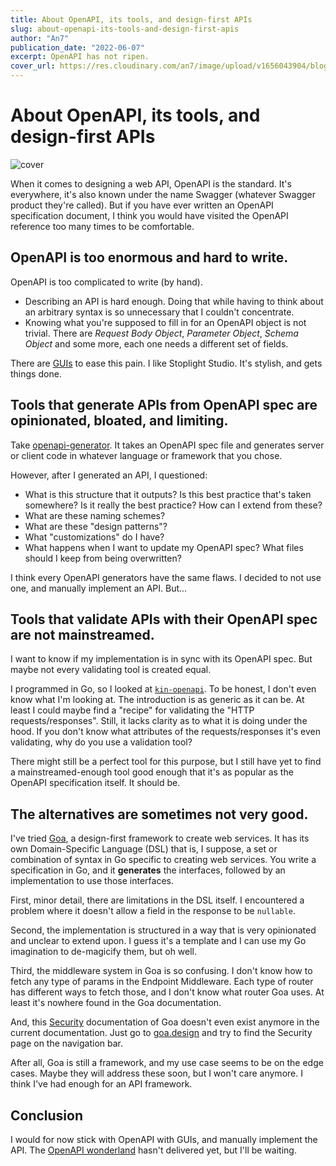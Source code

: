 ```yaml
---
title: About OpenAPI, its tools, and design-first APIs
slug: about-openapi-its-tools-and-design-first-apis
author: "An7"
publication_date: "2022-06-07"
excerpt: OpenAPI has not ripen.
cover_url: https://res.cloudinary.com/an7/image/upload/v1656043904/blog/openapi_o3ewy8.jpg
---
```

# About OpenAPI, its tools, and design-first APIs

![cover](https://res.cloudinary.com/an7/image/upload/v1656043904/blog/openapi_o3ewy8.jpg)

When it comes to designing a web API, OpenAPI is the standard. It's everywhere,
it's also known under the name Swagger (whatever Swagger product they're
called). But if you have ever written an OpenAPI specification document, I think
you would have visited the OpenAPI reference too many times to be comfortable.

## OpenAPI is too enormous and hard to write.

OpenAPI is too complicated to write (by hand).

- Describing an API is hard enough. Doing that while having to think about an
  arbitrary syntax is so unnecessary that I couldn't concentrate.
- Knowing what you're supposed to fill in for an OpenAPI object is not trivial.
  There are _Request Body Object_, _Parameter Object_, _Schema Object_ and some
  more, each one needs a different set of fields.

There are [GUIs][1] to ease this pain. I like Stoplight Studio. It's stylish,
and gets things done.

## Tools that generate APIs from OpenAPI spec are opinionated, bloated, and limiting.

Take [openapi-generator][2]. It takes an OpenAPI spec file and generates server
or client code in whatever language or framework that you chose.

However, after I generated an API, I questioned:

- What is this structure that it outputs? Is this best practice that's taken
  somewhere? Is it really the best practice? How can I extend from these?
- What are these naming schemes?
- What are these "design patterns"?
- What "customizations" do I have?
- What happens when I want to update my OpenAPI spec? What files should I keep
  from being overwritten?

I think every OpenAPI generators have the same flaws. I decided to not use one,
and manually implement an API. But...

## Tools that validate APIs with their OpenAPI spec are not mainstreamed.

I want to know if my implementation is in sync with its OpenAPI spec. But maybe
not every validating tool is created equal.

I programmed in Go, so I looked at [`kin-openapi`][3]. To be honest, I don't
even know what I'm looking at. The introduction is as generic as it can be. At
least I could maybe find a "recipe" for validating the "HTTP
requests/responses". Still, it lacks clarity as to what it is doing under the
hood. If you don't know what attributes of the requests/responses it's even
validating, why do you use a validation tool?

There might still be a perfect tool for this purpose, but I still have yet to
find a mainstreamed-enough tool good enough that it's as popular as the OpenAPI
specification itself. It should be.

## The alternatives are sometimes not very good.

I've tried [Goa][4], a design-first framework to create web services. It has its
own Domain-Specific Language (DSL) that is, I suppose, a set or combination of
syntax in Go specific to creating web services. You write a specification in Go,
and it **generates** the interfaces, followed by an implementation to use those
interfaces.

First, minor detail, there are limitations in the DSL itself. I encountered a
problem where it doesn't allow a field in the response to be `nullable`.

Second, the implementation is structured in a way that is very opinionated and
unclear to extend upon. I guess it's a template and I can use my Go imagination
to de-magicify them, but oh well.

Third, the middleware system in Goa is so confusing. I don't know how to fetch
any type of params in the Endpoint Middleware. Each type of router has different
ways to fetch those, and I don't know what router Goa uses. At least it's
nowhere found in the Goa documentation.

And, this [Security][5] documentation of Goa doesn't even exist anymore in the
current documentation. Just go to [goa.design][4] and try to find the Security
page on the navigation bar.

After all, Goa is still a framework, and my use case seems to be on the edge
cases. Maybe they will address these soon, but I won't care anymore. I think
I've had enough for an API framework.

## Conclusion

I would for now stick with OpenAPI with GUIs, and manually implement the API.
The [OpenAPI wonderland][6] hasn't delivered yet, but I'll be waiting.

[1]: https://openapi.tools/#gui-editors
[2]: https://openapi-generator.tech
[3]: https://github.com/getkin/kin-openapi
[4]: https://goa.design
[5]: https://goa.design/design/security
[6]: https://oai.github.io/Documentation/start-here.html
